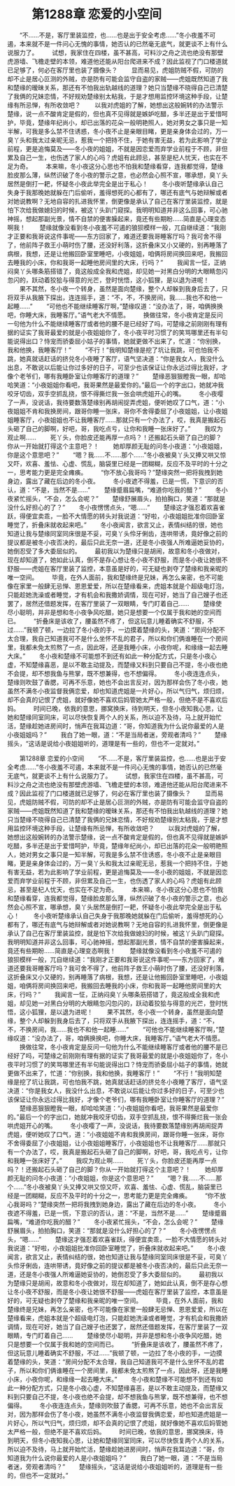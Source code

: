 # 　　第1288章 恋爱的小空间
　　“不……不是，客厅里装监控，也……也是出于安全考虑……”冬小夜羞不可遏，本来就不是一件问心无愧的事情，她否认的已然毫无底气，就更谈不上有什么说服力了。
　　试想，我家住在四楼，虽不甚高，可料沙之舟之流也绝没有那壁虎游墙、飞檐走壁的本领，难道他还能从阳台爬进来不成？因此监视了门口楼道就已足够了，何必在客厅里也装了摄像头？
　　显而易见，虎姐防贼不假，可防的却不止是居心叵测的外贼，亦是防有可能会监守自盗的家贼——虎姐既然知道了我和楚缘的暧昧关系，那还有不怕我出轨越线的道理？她只当楚缘不晓得自己已清楚了我俩的兄妹恋情，不好规劝楚缘别太粘我，于是才想用监控环境这种手段，让楚缘有所忌惮，有所收敛吧？
　　以我对虎姐的了解，她想出这般婉转的办法警示楚缘，说一点不酸肯定是假的，但也真不见得就是嫉妒吃醋，多半还是出于爱惜呵护，毕竟，楚缘年纪尚小，却已出落的花朵一般明艳照人，她对男女之事只是一知半解，可我是多么禁不住诱惑，冬小夜不止是亲眼目睹，更是亲身体会过的，万一臭丫头和我太过亲昵无忌，惹我一个把持不住，于她有害无益，若为此影响了学业前程，更是追悔莫及——冬小夜的姐姐，不就是因恋爱而弃学业前程于不顾，非但累及自己一生，也伤透了家人的心吗？虎姐有此顾忌，甚至是杞人忧天，也实在不足为奇。
　　本来嘛，冬小夜这分心思也不怕我和楚缘看穿，连我都觉得，楚缘脸皮那么薄，纵然识破了冬小夜的警示之意，也必然会心照不宣，哪承想，臭丫头居然是倒打一耙，怀疑冬小夜此举完全是出于私心！
　　冬小夜听楚缘承认自己失身于我那晚她就躲在门后偷听，羞得想死的心都有了，哪还有底气与她辩解或者对她说教啊？无地自容的扎进我怀里，倒更像是承认了自己在客厅里装监控，就是怕下次给我做媳妇的时候，被这丫头趴门窥探。我明明知道并非这么回事，可心驰神摇，想起那副光景，情不自禁的便害臊起来，竟还有些期盼……简直是心理变态啊我！
　　楚缘就像没看到冬小夜羞不可遏的狼狈模样一般，兀自继续道：“我刚才正要和我哥说这件事呢——东方回家了，难道还要我哥睡客厅吗？我可舍不得了，他前阵子救王小萌时伤了腰，还没好利落，这折叠床又小又硬的，别再睡落了病根，我想，还是让他搬回卧室里睡吧，小夜姐姐，咱俩将房间换回来吧，我搬回去睡我的小床，你和我哥一起睡他房间里的大床，行吗？”
　　我闻言一怔，正纳闷臭丫头哪条筋搭错了，竟这般成全我和虎姐，却见她一对黑白分明的大眼睛忽闪忽闪的，跃动着狡狯与得意的光芒，登时恍悟，这小狐狸，是以退为进呢！
　　果不其然，冬小夜一个转身，虽然是面向楚缘，整个人却躲到我身后去了，只将双手从我腋下探出，连连摇手，道：“不，不，不换房间，我……我也不和他一起睡……”
　　“可他也不能继续睡客厅啊，”楚缘叹道：“没办法了，哥，咱俩换换吧，你睡大床，我睡客厅。”语气老大不情愿。
　　换做往常，冬小夜肯定是反问一句他为什么不能继续睡客厅或者他的腰不是已经好了吗，可楚缘之前刚刚有理有据的证实了我哥最爱的就是小夜姐姐你了，冬小夜平时习惯了的笑骂哪里还有半句能说得出口？恃宠而骄委屈小姑子的事情，她就更做不出来了，忙道：“你别换，我和他换，我睡客厅！”
　　“不行！”我明知楚缘是挖了坑让我跳，可也怕我不跳，她真就话赶话的挤兑冬小夜睡了客厅，语气坚决道：“你是我女人，我没什么出息，不敢说以后能让你过多好的日子，可至少也该保证让你永远过得比我好，才像个老爷们，哪有我睡卧室让你睡客厅的道理？”
　　楚缘恶狠狠瞪我一眼，却哈哈笑道：“小夜姐姐你看吧，我哥果然是最爱你的。”最后一个的字出口，她就冲我咬牙切齿，双手空抓乱挠，恨不得撕烂我一张会哄虎姐开心的嘴。
　　冬小夜嘤了一声，没说话，我待要数落楚缘别再胡闹捉弄虎姐，便听她叹了口气，道：“小夜姐姐不肯和我换房间，跟哥你睡一张床，哥你不舍得委屈了小夜姐姐，让小夜姐姐睡客厅，小夜姐姐也不让我睡客厅……那就只有一个办法了，哎，我真是搬起石头砸了自己的脚啊，好吧，哥，我吃点亏，让你和我睡一张床好了。”
　　我叹为观止啊……
　　死丫头，你脸皮还能再厚一点吗？！还搬起石头砸了自己的脚？你从一开始就打得这个主意吧？！
　　她却厚颜无耻的问冬小夜道：“小夜姐姐，你是这个意思吧？”
　　“嗯？我……不……那个……”冬小夜被臭丫头又捧又哄又惊又吓，欢喜、羞怯、心虚、慌乱，脑袋里已经是一团糊糊，反应不及平时的十分之一，思考能力更是完全瘫痪。
　　“你不放心我哥吗？”楚缘突然一把将我拽到她身边，露出了藏在后边的冬小夜。
　　冬小夜遮不得羞，已是一慌，下意识的否认，道：“不是，当然不是……”
　　楚缘蹙眉扁嘴，“难道你吃我的醋？”
　　冬小夜紧忙摇头，“不会，怎么会呢？”
　　楚缘舒展眉头，拍拍胸口，笑道：“那就是没什么好担心的了？”
　　冬小夜愣愣点头，“嗯……”
　　楚缘这才强忍着欢喜雀跃，得便宜卖乖，一脸不大情愿的转头对我说道：“好啦，小夜姐姐批准你回卧室睡觉了，折叠床就收起来吧。”
　　冬小夜闻言，欲言又止，表情纠结的很，她也知道让我与楚缘同室同床很是不妥，可臭丫头伶牙俐齿，连哄带诱，竟好像之前的提议都是被冬小夜否决的，最后只此无奈一道，还是冬小夜强人所难逼她妥协的，她倒忍受了多大委屈似的。
　　最初我以为楚缘只是胡闹，故意和冬小夜做对，现在却知道了，她如此认真，倒不是存心想让冬小夜不舒服，而是冬小夜让她很不舒服——虎姐在客厅里装了监控，本意虽是好的，可无疑也剥夺了楚缘和我亲昵的唯一空间。
　　毕竟，在外人面前，我和楚缘终是兄妹，再怎么亲密，也不可能像在家里一般肆无忌惮、恩恩爱爱，所以在楚缘看来，虎姐本就是个超级电灯泡，只能趁她洗澡或者睡觉，才有机会和我撒娇调情，现在可好，她当了自己嫂子也还罢了，居然还借题发挥，在客厅里装了一双眼睛，专门盯着自己……
　　楚缘使尽小聪明，并非是想和冬小夜争风吃醋，她只是想要一个仅属于我和她的空间而已。
　　“折叠床是该收了，腰虽然不疼了，但这玩意儿睡着确实不舒服，不过……”我顿了顿，一边拉了冬小夜的手，一边摸着楚缘的头，笑道：“房间分配不太合理，我自己知道我可不是什么坐怀不乱的君子，所以和你们俩谁睡在一个房间里，我都未免太煎熬了一点，因此呀，还是我睡小床，小夜你呢，和缘缘一起去睡大床。”
　　冬小夜和楚缘不可能想不到还有如此一种分配方式，只是冬小夜心虚，不知楚缘喜恶，是以不敢主动提及，而楚缘又料到只要自己不提，冬小夜也绝不会提，却不想我鱼与熊掌，既不想兼得，也不想偏得。
　　冬小夜连连点头，楚缘则吹鼓了香腮，可再不乐意，她也不会出言反对，因为那样会伤了冬小夜，她虽然不满冬小夜监督我俩恋爱，却也知道虎姐是一片好心，所以气归气，烦归烦，却不会真的记恨了虎姐，就好像她不喜欢后妈管她太严格一般，但绝不是不喜欢后妈。
　　时间已晚，依我的意思，挪窝换床，待到明天，但冬小夜知我心思，让她和楚缘同室同床，可以尽快恢复两个人的关系，所以迫不及待，马上就开始忙活，楚缘趁她进房间时，悄声在我耳边道：“哥，你知道我为什么说你最爱的人是小夜姐姐吗？”
　　我白了她一眼，道：“不是当局者迷，旁观者清吗？”
　　楚缘摇头，“这话是说给小夜姐姐听的，道理是有一些的，但也不一定就对。”

　　第1288章 恋爱的小空间
　　“不……不是，客厅里装监控，也……也是出于安全考虑……”冬小夜羞不可遏，本来就不是一件问心无愧的事情，她否认的已然毫无底气，就更谈不上有什么说服力了。
　　试想，我家住在四楼，虽不甚高，可料沙之舟之流也绝没有那壁虎游墙、飞檐走壁的本领，难道他还能从阳台爬进来不成？因此监视了门口楼道就已足够了，何必在客厅里也装了摄像头？
　　显而易见，虎姐防贼不假，可防的却不止是居心叵测的外贼，亦是防有可能会监守自盗的家贼——虎姐既然知道了我和楚缘的暧昧关系，那还有不怕我出轨越线的道理？她只当楚缘不晓得自己已清楚了我俩的兄妹恋情，不好规劝楚缘别太粘我，于是才想用监控环境这种手段，让楚缘有所忌惮，有所收敛吧？
　　以我对虎姐的了解，她想出这般婉转的办法警示楚缘，说一点不酸肯定是假的，但也真不见得就是嫉妒吃醋，多半还是出于爱惜呵护，毕竟，楚缘年纪尚小，却已出落的花朵一般明艳照人，她对男女之事只是一知半解，可我是多么禁不住诱惑，冬小夜不止是亲眼目睹，更是亲身体会过的，万一臭丫头和我太过亲昵无忌，惹我一个把持不住，于她有害无益，若为此影响了学业前程，更是追悔莫及——冬小夜的姐姐，不就是因恋爱而弃学业前程于不顾，非但累及自己一生，也伤透了家人的心吗？虎姐有此顾忌，甚至是杞人忧天，也实在不足为奇。
　　本来嘛，冬小夜这分心思也不怕我和楚缘看穿，连我都觉得，楚缘脸皮那么薄，纵然识破了冬小夜的警示之意，也必然会心照不宣，哪承想，臭丫头居然是倒打一耙，怀疑冬小夜此举完全是出于私心！
　　冬小夜听楚缘承认自己失身于我那晚她就躲在门后偷听，羞得想死的心都有了，哪还有底气与她辩解或者对她说教啊？无地自容的扎进我怀里，倒更像是承认了自己在客厅里装监控，就是怕下次给我做媳妇的时候，被这丫头趴门窥探。我明明知道并非这么回事，可心驰神摇，想起那副光景，情不自禁的便害臊起来，竟还有些期盼……简直是心理变态啊我！
　　楚缘就像没看到冬小夜羞不可遏的狼狈模样一般，兀自继续道：“我刚才正要和我哥说这件事呢——东方回家了，难道还要我哥睡客厅吗？我可舍不得了，他前阵子救王小萌时伤了腰，还没好利落，这折叠床又小又硬的，别再睡落了病根，我想，还是让他搬回卧室里睡吧，小夜姐姐，咱俩将房间换回来吧，我搬回去睡我的小床，你和我哥一起睡他房间里的大床，行吗？”
　　我闻言一怔，正纳闷臭丫头哪条筋搭错了，竟这般成全我和虎姐，却见她一对黑白分明的大眼睛忽闪忽闪的，跃动着狡狯与得意的光芒，登时恍悟，这小狐狸，是以退为进呢！
　　果不其然，冬小夜一个转身，虽然是面向楚缘，整个人却躲到我身后去了，只将双手从我腋下探出，连连摇手，道：“不，不，不换房间，我……我也不和他一起睡……”
　　“可他也不能继续睡客厅啊，”楚缘叹道：“没办法了，哥，咱俩换换吧，你睡大床，我睡客厅。”语气老大不情愿。
　　换做往常，冬小夜肯定是反问一句他为什么不能继续睡客厅或者他的腰不是已经好了吗，可楚缘之前刚刚有理有据的证实了我哥最爱的就是小夜姐姐你了，冬小夜平时习惯了的笑骂哪里还有半句能说得出口？恃宠而骄委屈小姑子的事情，她就更做不出来了，忙道：“你别换，我和他换，我睡客厅！”
　　“不行！”我明知楚缘是挖了坑让我跳，可也怕我不跳，她真就话赶话的挤兑冬小夜睡了客厅，语气坚决道：“你是我女人，我没什么出息，不敢说以后能让你过多好的日子，可至少也该保证让你永远过得比我好，才像个老爷们，哪有我睡卧室让你睡客厅的道理？”
　　楚缘恶狠狠瞪我一眼，却哈哈笑道：“小夜姐姐你看吧，我哥果然是最爱你的。”最后一个的字出口，她就冲我咬牙切齿，双手空抓乱挠，恨不得撕烂我一张会哄虎姐开心的嘴。
　　冬小夜嘤了一声，没说话，我待要数落楚缘别再胡闹捉弄虎姐，便听她叹了口气，道：“小夜姐姐不肯和我换房间，跟哥你睡一张床，哥你不舍得委屈了小夜姐姐，让小夜姐姐睡客厅，小夜姐姐也不让我睡客厅……那就只有一个办法了，哎，我真是搬起石头砸了自己的脚啊，好吧，哥，我吃点亏，让你和我睡一张床好了。”
　　我叹为观止啊……
　　死丫头，你脸皮还能再厚一点吗？！还搬起石头砸了自己的脚？你从一开始就打得这个主意吧？！
　　她却厚颜无耻的问冬小夜道：“小夜姐姐，你是这个意思吧？”
　　“嗯？我……不……那个……”冬小夜被臭丫头又捧又哄又惊又吓，欢喜、羞怯、心虚、慌乱，脑袋里已经是一团糊糊，反应不及平时的十分之一，思考能力更是完全瘫痪。
　　“你不放心我哥吗？”楚缘突然一把将我拽到她身边，露出了藏在后边的冬小夜。
　　冬小夜遮不得羞，已是一慌，下意识的否认，道：“不是，当然不是……”
　　楚缘蹙眉扁嘴，“难道你吃我的醋？”
　　冬小夜紧忙摇头，“不会，怎么会呢？”
　　楚缘舒展眉头，拍拍胸口，笑道：“那就是没什么好担心的了？”
　　冬小夜愣愣点头，“嗯……”
　　楚缘这才强忍着欢喜雀跃，得便宜卖乖，一脸不大情愿的转头对我说道：“好啦，小夜姐姐批准你回卧室睡觉了，折叠床就收起来吧。”
　　冬小夜闻言，欲言又止，表情纠结的很，她也知道让我与楚缘同室同床很是不妥，可臭丫头伶牙俐齿，连哄带诱，竟好像之前的提议都是被冬小夜否决的，最后只此无奈一道，还是冬小夜强人所难逼她妥协的，她倒忍受了多大委屈似的。
　　最初我以为楚缘只是胡闹，故意和冬小夜做对，现在却知道了，她如此认真，倒不是存心想让冬小夜不舒服，而是冬小夜让她很不舒服——虎姐在客厅里装了监控，本意虽是好的，可无疑也剥夺了楚缘和我亲昵的唯一空间。
　　毕竟，在外人面前，我和楚缘终是兄妹，再怎么亲密，也不可能像在家里一般肆无忌惮、恩恩爱爱，所以在楚缘看来，虎姐本就是个超级电灯泡，只能趁她洗澡或者睡觉，才有机会和我撒娇调情，现在可好，她当了自己嫂子也还罢了，居然还借题发挥，在客厅里装了一双眼睛，专门盯着自己……
　　楚缘使尽小聪明，并非是想和冬小夜争风吃醋，她只是想要一个仅属于我和她的空间而已。
　　“折叠床是该收了，腰虽然不疼了，但这玩意儿睡着确实不舒服，不过……”我顿了顿，一边拉了冬小夜的手，一边摸着楚缘的头，笑道：“房间分配不太合理，我自己知道我可不是什么坐怀不乱的君子，所以和你们俩谁睡在一个房间里，我都未免太煎熬了一点，因此呀，还是我睡小床，小夜你呢，和缘缘一起去睡大床。”
　　冬小夜和楚缘不可能想不到还有如此一种分配方式，只是冬小夜心虚，不知楚缘喜恶，是以不敢主动提及，而楚缘又料到只要自己不提，冬小夜也绝不会提，却不想我鱼与熊掌，既不想兼得，也不想偏得。
　　冬小夜连连点头，楚缘则吹鼓了香腮，可再不乐意，她也不会出言反对，因为那样会伤了冬小夜，她虽然不满冬小夜监督我俩恋爱，却也知道虎姐是一片好心，所以气归气，烦归烦，却不会真的记恨了虎姐，就好像她不喜欢后妈管她太严格一般，但绝不是不喜欢后妈。
　　时间已晚，依我的意思，挪窝换床，待到明天，但冬小夜知我心思，让她和楚缘同室同床，可以尽快恢复两个人的关系，所以迫不及待，马上就开始忙活，楚缘趁她进房间时，悄声在我耳边道：“哥，你知道我为什么说你最爱的人是小夜姐姐吗？”
　　我白了她一眼，道：“不是当局者迷，旁观者清吗？”
　　楚缘摇头，“这话是说给小夜姐姐听的，道理是有一些的，但也不一定就对。”
